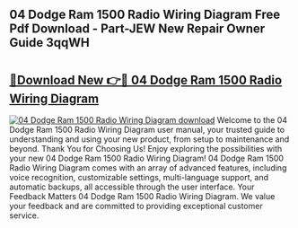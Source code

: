 ## 04 Dodge Ram 1500 Radio Wiring Diagram Free Pdf Download - Part-JEW New Repair Owner Guide 3qqWH

# <h2><a href="http://dfqhlzk.blite.top/?on=04+Dodge+Ram+1500+Radio+Wiring+Diagram">🔗Download New 👉🔴 04 Dodge Ram 1500 Radio Wiring Diagram</a></h2>

[![04 Dodge Ram 1500 Radio Wiring Diagram download](https://i.imgur.com/lujVjoI.png)](http://dfqhlzk.blite.top/?on=04+Dodge+Ram+1500+Radio+Wiring+Diagram)
Welcome to the 04 Dodge Ram 1500 Radio Wiring Diagram user manual, your trusted guide to understanding and using your new product, from setup to maintenance and beyond. Thank You for Choosing Us! Enjoy exploring the possibilities with your new 04 Dodge Ram 1500 Radio Wiring Diagram! 04 Dodge Ram 1500 Radio Wiring Diagram comes with an array of advanced features, including voice recognition, customizable settings, multi-language support, and automatic backups, all accessible through the user interface. Your Feedback Matters 04 Dodge Ram 1500 Radio Wiring Diagram. We value your feedback and are committed to providing exceptional customer service.
